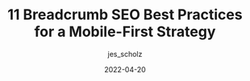---
author: jes_scholz
date: 2022-04-20
permalink: false
publisher: sengineland
tags:
  - seo
  - best-practices
  - strategies
  - mobile-first
target_url: https://searchengineland.com/breadcrumb-seo-best-practices-383690
title: 11 Breadcrumb SEO Best Practices for a Mobile-First Strategy
---